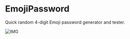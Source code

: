 # EmojiPassword
Quick random 4-digit Emoji password generator and tester. 

![IMG](http://i.imgur.com/SPSh1eI.png)
